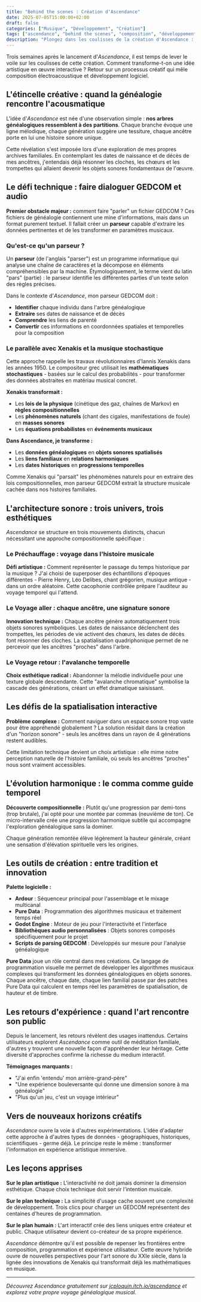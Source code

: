 ```yaml
---
title: "Behind the scenes : Création d'Ascendance"
date: 2025-07-05T15:00:00+02:00
draft: false
categories: ["Musique", "Développement", "Création"]
tags: ["ascendance", "behind the scenes", "composition", "développement", "généalogie"]
description: "Plongez dans les coulisses de la création d'Ascendance : de l'idée initiale aux défis techniques, découvrez le processus créatif derrière cette œuvre acousmatique interactive."
---
```


Trois semaines après le lancement d'*Ascendance*, il est temps de lever le voile sur les coulisses de cette création. Comment transforme-t-on une idée artistique en œuvre interactive ? Retour sur un processus créatif qui mêle composition électroacoustique et développement logiciel.

## L'étincelle créative : quand la généalogie rencontre l'acousmatique

L'idée d'*Ascendance* est née d'une observation simple : **nos arbres généalogiques ressemblent à des partitions**. Chaque branche évoque une ligne mélodique, chaque génération suggère une tessiture, chaque ancêtre porte en lui une histoire sonore unique.

Cette révélation s'est imposée lors d'une exploration de mes propres archives familiales. En contemplant les dates de naissance et de décès de mes ancêtres, j'entendais déjà résonner les cloches, les chœurs et les trompettes qui allaient devenir les objets sonores fondamentaux de l'œuvre.

## Le défi technique : faire dialoguer GEDCOM et audio

**Premier obstacle majeur :** comment faire "parler" un fichier GEDCOM ? Ces fichiers de généalogie contiennent une mine d'informations, mais dans un format purement textuel. Il fallait créer un **parseur** capable d'extraire les données pertinentes et de les transformer en paramètres musicaux.

### Qu'est-ce qu'un parseur ?

Un **parseur** (de l'anglais "parser") est un programme informatique qui analyse une chaîne de caractères et la décompose en éléments compréhensibles par la machine. Étymologiquement, le terme vient du latin "pars" (partie) : le parseur identifie les différentes parties d'un texte selon des règles précises.

Dans le contexte d'*Ascendance*, mon parseur GEDCOM doit :
- **Identifier** chaque individu dans l'arbre généalogique
- **Extraire** ses dates de naissance et de décès
- **Comprendre** les liens de parenté
- **Convertir** ces informations en coordonnées spatiales et temporelles pour la composition

### Le parallèle avec Xenakis et la musique stochastique

Cette approche rappelle les travaux révolutionnaires d'Iannis Xenakis dans les années 1950. Le compositeur grec utilisait les **mathématiques stochastiques** - basées sur le calcul des probabilités - pour transformer des données abstraites en matériau musical concret.

**Xenakis transformait :**
- Les **lois de la physique** (cinétique des gaz, chaînes de Markov) en **règles compositionnelles**
- Les **phénomènes naturels** (chant des cigales, manifestations de foule) en **masses sonores**
- Les **équations probabilistes** en **événements musicaux**

**Dans Ascendance, je transforme :**
- Les **données généalogiques** en **objets sonores spatialisés**
- Les **liens familiaux** en **relations harmoniques**
- Les **dates historiques** en **progressions temporelles**

Comme Xenakis qui "parsait" les phénomènes naturels pour en extraire des lois compositionnelles, mon parseur GEDCOM extrait la structure musicale cachée dans nos histoires familiales.

## L'architecture sonore : trois univers, trois esthétiques

*Ascendance* se structure en trois mouvements distincts, chacun nécessitant une approche compositionnelle spécifique :

### Le Préchauffage : voyage dans l'histoire musicale

**Défi artistique :** Comment représenter le passage du temps historique par la musique ? J'ai choisi de superposer des échantillons d'époques différentes - Pierre Henry, Léo Delibes, chant grégorien, musique antique - dans un ordre aléatoire. Cette cacophonie contrôlée prépare l'auditeur au voyage temporel qui l'attend.

### Le Voyage aller : chaque ancêtre, une signature sonore

**Innovation technique :** Chaque ancêtre génère automatiquement trois objets sonores symboliques. Les dates de naissance déclenchent des trompettes, les périodes de vie activent des chœurs, les dates de décès font résonner des cloches. La spatialisation quadriphonique permet de ne percevoir que les ancêtres "proches" dans l'arbre.

### Le Voyage retour : l'avalanche temporelle

**Choix esthétique radical :** Abandonner la mélodie individuelle pour une texture globale descendante. Cette "avalanche chromatique" symbolise la cascade des générations, créant un effet dramatique saisissant.

## Les défis de la spatialisation interactive

**Problème complexe :** Comment naviguer dans un espace sonore trop vaste pour être appréhendé globalement ? La solution résidait dans la création d'un "horizon sonore" - seuls les ancêtres dans un rayon de 4 générations restent audibles.

Cette limitation technique devient un choix artistique : elle mime notre perception naturelle de l'histoire familiale, où seuls les ancêtres "proches" nous sont vraiment accessibles.

## L'évolution harmonique : le comma comme guide temporel

**Découverte compositionnelle :** Plutôt qu'une progression par demi-tons (trop brutale), j'ai opté pour une montée par commas (neuvième de ton). Ce micro-intervalle crée une progression harmonique subtile qui accompagne l'exploration généalogique sans la dominer.

Chaque génération remontée élève légèrement la hauteur générale, créant une sensation d'élévation spirituelle vers les origines.

## Les outils de création : entre tradition et innovation

**Palette logicielle :**
- **Ardour** : Séquenceur principal pour l'assemblage et le mixage multicanal
- **Pure Data** : Programmation des algorithmes musicaux et traitement temps réel
- **Godot Engine** : Moteur de jeu pour l'interactivité et l'interface
- **Bibliothèques audio personnalisées** : Objets sonores composés spécifiquement pour le projet
- **Scripts de parsing GEDCOM** : Développés sur mesure pour l'analyse généalogique

**Pure Data** joue un rôle central dans mes créations. Ce langage de programmation visuelle me permet de développer les algorithmes musicaux complexes qui transforment les données généalogiques en objets sonores. Chaque ancêtre, chaque date, chaque lien familial passe par des patches Pure Data qui calculent en temps réel les paramètres de spatialisation, de hauteur et de timbre.

## Les retours d'expérience : quand l'art rencontre son public

Depuis le lancement, les retours révèlent des usages inattendus. Certains utilisateurs explorent *Ascendance* comme outil de méditation familiale, d'autres y trouvent une nouvelle façon d'appréhender leur héritage. Cette diversité d'approches confirme la richesse du medium interactif.

**Témoignages marquants :**
- "J'ai enfin 'entendu' mon arrière-grand-père"
- "Une expérience bouleversante qui donne une dimension sonore à ma généalogie"
- "Plus qu'un jeu, c'est un voyage intérieur"

## Vers de nouveaux horizons créatifs

*Ascendance* ouvre la voie à d'autres expérimentations. L'idée d'adapter cette approche à d'autres types de données - géographiques, historiques, scientifiques - germe déjà. Le principe reste le même : transformer l'information en expérience artistique immersive.

## Les leçons apprises

**Sur le plan artistique :** L'interactivité ne doit jamais dominer la dimension esthétique. Chaque choix technique doit servir l'intention musicale.

**Sur le plan technique :** La simplicité d'usage cache souvent une complexité de développement. Trois clics pour charger un GEDCOM représentent des centaines d'heures de programmation.

**Sur le plan humain :** L'art interactif crée des liens uniques entre créateur et public. Chaque utilisateur devient co-créateur de sa propre expérience.

*Ascendance* démontre qu'il est possible de repenser les frontières entre composition, programmation et expérience utilisateur. Cette œuvre hybride ouvre de nouvelles perspectives pour l'art sonore du XXIe siècle, dans la lignée des innovations de Xenakis qui transformait déjà les mathématiques en musique.

---

*Découvrez Ascendance gratuitement sur [jcploquin.itch.io/ascendance](https://jcploquin.itch.io/ascendance) et explorez votre propre voyage généalogique musical.*

